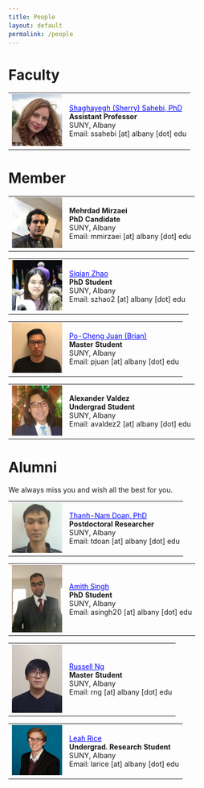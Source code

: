```yaml
---
title: People
layout: default
permalink: /people
---
```

       
# Faculty

<table>
<tr>
<td style="width: 100px;"><img href="http://www.cs.albany.edu/~sherry/" src="../images/team/sherry.png" alt="Shaghayegh (Sherry) Sahebi" /></td>
<td><a href="http://www.cs.albany.edu/~sherry/" style="color: rgb(0,0,256)">Shaghayegh (Sherry) Sahebi, PhD</a><br /><strong>Assistant Professor</strong><br />SUNY, Albany <br />Email: ssahebi [at] albany [dot] edu<br /></td>
</tr>
</table>

# Member

<table>
<tr>
<td style="width: 100px;"><img src="../images/team/mehrdad.jpg" alt="Mehrdad Mirzaei" /></td>
<td><strong>Mehrdad Mirzaei</strong><br /><strong>PhD Candidate
</strong><br />SUNY, Albany<br />Email: mmirzaei [at] albany [dot] edu <br /></td>
</tr>
</table>

<table>
<tr>
<td style="width: 100px;"><img src="../images/team/siqian_zhao.jpg" alt="Siqian Zhao" /></td>
<td><a href="https://www.albany.edu/~sz612866/" style="color: rgb(0,0,256)">Siqian Zhao</a><br /><strong>PhD Student</strong><br />SUNY, Albany <br />Email: szhao2 [at] albany [dot] edu<br /></td>
</tr>
</table>

<table>
<tr>
<td style="width: 100px;"><img src="../images/team/brian.JPG" alt="Po-Cheng Juan (Brian)" /></td>
<td><a href="https://www.albany.edu/~pj371468/" style="color: rgb(0,0,256)">Po-Cheng Juan (Brian)</a><br /><strong>Master Student</strong><br />SUNY, Albany <br />Email: pjuan [at] albany [dot] edu<br /></td>
</tr>
</table>

<table>
<tr>
<td style="width: 100px;"><img src="../images/team/alexander_valdez.png" alt="Alexander Valdez" /></td>
<td><strong>Alexander Valdez</strong><br /><strong>Undergrad Student</strong><br />SUNY, Albany <br />Email: avaldez2 [at] albany [dot] edu<br /></td>
</tr>
</table>


# Alumni
We always miss you and wish all the best for you.
<table>
<tr>
<td style="width: 100px;"><img src="../images/team/nam.png" alt="Thanh-Nam Doan" /></td>
<td><a href="http://tndoan.com/" style="color: rgb(0,0,256)">Thanh-Nam Doan, PhD</a><br /><strong>Postdoctoral Researcher
</strong><br />SUNY, Albany<br />Email: tdoan [at] albany [dot] edu <br /></td>
</tr>
</table>

<table>
<tr>
<td style="width: 100px;"><img src="../images/team/Amith.png" alt="Amith K Singh" /></td>
<td><a href="https://www.albany.edu/~as292518/" style="color: rgb(0,0,256)">Amith Singh</a><br /><strong>PhD Student</strong><br />SUNY, Albany <br />Email: asingh20 [at] albany [dot] edu<br /></td>
</tr>
</table>

<table>
<tr>
<td style="width: 100px;"><img src="../images/team/russell.jpg" alt="Russell Ng" /></td>
<td><a href="https://www.albany.edu/~rn533526/" style="color: rgb(0,0,256)">Russell Ng</a><br /><strong>Master Student</strong><br />SUNY, Albany <br />Email: rng [at] albany [dot] edu<br /></td>
</tr>
</table>

<table>
<tr>
<td style="width: 100px;"><img src="../images/team/leah_rice.jpg" alt="Leah Rice" /></td>
<td><a href="https://www.albany.edu/~lr811453/" style="color: rgb(0,0,256)">Leah Rice</a><br /><strong>Undergrad. Research Student</strong><br />SUNY, Albany <br />Email: larice [at] albany [dot] edu<br /></td>
</tr>
</table>
